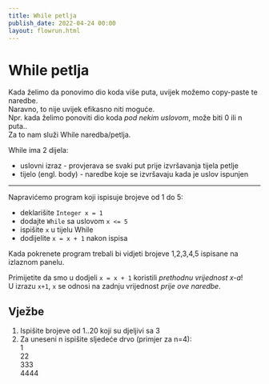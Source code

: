 ```yaml
---
title: While petlja
publish_date: 2022-04-24 00:00
layout: flowrun.html
---
```



# While petlja


Kada želimo da ponovimo dio koda više puta, uvijek možemo copy-paste te naredbe.  
Naravno, to nije uvijek efikasno niti moguće.  
Npr. kada želimo ponoviti dio koda *pod nekim uslovom*, može biti 0 ili n puta..  
Za to nam služi While naredba/petlja.

While ima 2 dijela:
- uslovni izraz - provjerava se svaki put prije izvršavanja tijela petlje
- tijelo (engl. body) - naredbe koje se izvršavaju kada je uslov ispunjen

---
Napravićemo program koji ispisuje brojeve od 1 do 5:
- deklarišite `Integer x = 1`
- dodajte `While` sa uslovom `x <= 5`
- ispišite `x` u tijelu While
- dodijelite `x = x + 1` nakon ispisa

Kada pokrenete program trebali bi vidjeti brojeve 1,2,3,4,5 ispisane na izlaznom panelu.

Primijetite da smo u dodjeli `x = x + 1` koristili *prethodnu vrijednost x-a*!  
U izrazu `x+1`, `x` se odnosi na zadnju vrijednost *prije ove naredbe*.


<div>
    <div class="flowrun-instance flowrun--editable flowrun-layout-d-o"></div>
</div>


## Vježbe
1. Ispišite brojeve od 1..20 koji su djeljivi sa 3
1. Za uneseni n ispišite sljedeće drvo (primjer za n=4):  
1  
22  
333  
4444  
        
